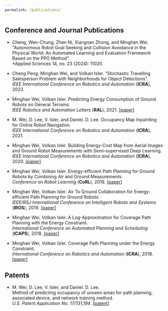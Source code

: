 ```yaml
---
permalink: /publications/ 
---
```


<p> </p>

## Conference and Journal Publications
* Cheng, Wen-Chung, Zhen Ni, Xiangnan Zhong, and Minghan Wei. "Autonomous Robot Goal Seeking and Collision Avoidance in the Physical World: An Automated Learning and Evaluation Framework Based on the PPO Method". \
  *Applied Sciences 14, no. 23 (2024): 11020.

* Cheng Peng, Minghan Wei, and Volkan Isler. "Stochastic Travelling Salesperson Problem with Neighborhoods for Object Detections". \
  *IEEE International Conference on Robotics and Automation* (**ICRA**), 2023.
  
* Minghan Wei, Volkan Isler. Predicting Energy Consumption of Ground Robots on General Terrains. \
 *IEEE Robotics and Automation Letters* (**RAL**), 2021. [[paper]](https://arxiv.org/ftp/arxiv/papers/2212/2212.06393.pdf)
  
*  M. Wei, D. Lee, V. Isler, and Daniel. D. Lee. Occupancy Map Inpainting for Online Robot Navigation. \
  *IEEE International Conference on Robotics and Automation* (**ICRA**), 2021.
  
* Minghan Wei, Volkan Isler. Building Energy-Cost Map from Aerial Images and Ground Robot Measurements with Semi-supervised Deep Learning. \
  *IEEE International Conference on Robotics and Automation* (**ICRA**), 2020.  [[paper]](https://ieeexplore.ieee.org/ielaam/7083369/9133350/9131808-aam.pdf)
  
* Minghan Wei, Volkan Isler. Energy-efficient Path Planning for Ground Robots by Combining Air and Ground Measurements. \
  *Conference on Robot Learning* (**CoRL**), 2019. [[paper]](http://proceedings.mlr.press/v100/wei20a/wei20a.pdf)
  
* Minghan Wei, Volkan Isler. Air To Ground Collaboration for Energy-efficient Path Planning for Ground Robots. \
  *IEEE/RSJ International Conference on Intelligent Robots and Systems* (**IROS**), 2019. [[paper]](https://drive.google.com/file/d/1Os_V-1aHtg_qBcIv_03GkmYTlcMtLoSg/view)

* Minghan Wei, Volkan Isler. A Log-Approximation for Coverage Path Planning with the Energy Constraint. \
  *International Conference on Automated Planning and Scheduling* (**ICAPS**), 2018. [[paper]](https://ojs.aaai.org/index.php/ICAPS/article/view/13929/13778)

* Minghan Wei, Volkan Isler. Coverage Path Planning under the Energy Constraint. \
  *International Conference on Robotics and Automation* (**ICRA**), 2018. [[paper]](https://conservancy.umn.edu/bitstream/handle/11299/216020/18-004.pdf;sequence=1)

## Patents 
* M. Wei, D. Lee, V. Isler, and Daniel. D. Lee. \
Method of predicting occupancy of unseen areas for path planning, associated device, and network training method. \
*U.S. Patent Application No. 17/131,194 .*[[patent]](https://patents.google.com/patent/US20220024034A1/en) 